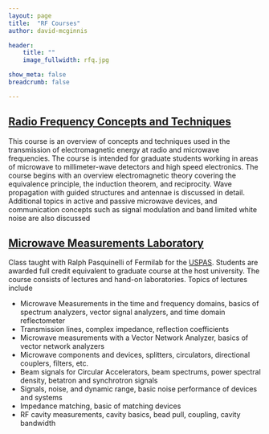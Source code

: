 ```yaml
---
layout: page
title:  "RF Courses"
author: david-mcginnis

header:
    title: ""
    image_fullwidth: rfq.jpg

show_meta: false
breadcrumb: false

---
```


## [Radio Frequency Concepts and Techniques](/rfConcepts/)

This course is an overview of concepts and techniques used in the transmission of electromagnetic energy at radio and microwave frequencies. The course is intended for graduate students working in areas of microwave to millimeter-wave detectors and high speed electronics. The course begins with an overview electromagnetic theory covering the equivalence principle, the induction theorem, and reciprocity. Wave propagation with guided structures and antennae is discussed in detail. Additional topics in active and passive microwave devices, and communication concepts such as signal modulation and band limited white noise are also discussed

## [Microwave Measurements Laboratory](/microwaveMeasurementLab/)
Class taught with Ralph Pasquinelli of Fermilab for the [USPAS](http://uspas.fnal.gov/). Students are awarded full credit equivalent to graduate course at the host university. The course consists of lectures and hand-on laboratories. Topics of lectures include
- Microwave Measurements in the time and frequency domains, basics of spectrum analyzers, vector signal analyzers, and time domain reflectometer
- Transmission lines, complex impedance, reflection coefficients
- Microwave measurements with a Vector Network Analyzer, basics of vector network analyzers
- Microwave components and devices, splitters, circulators, directional couplers, filters, etc.
- Beam signals for Circular Accelerators, beam spectrums, power spectral density, betatron and synchrotron signals
- Signals, noise, and dynamic range, basic noise performance of devices and systems
- Impedance matching, basic of matching devices
- RF cavity measurements, cavity basics, bead pull, coupling, cavity bandwidth
